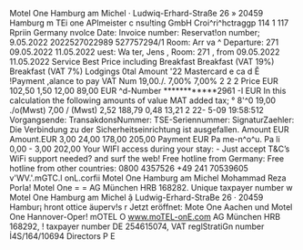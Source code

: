 Motel One Hamburg am Michel · Ludwiq-Erhard-Straße 26 » 20459 Hamburg m TEi one APImeister c nsu!ting GmbH Croi^ri^hctraggp 114 1 117 Rpriin Germany nvolce Date: Invoice number: Reservat!on number; 9.05.2022 2022527022989 527757294/1 Room: Arr va ^ Departure: 271 09.05.2022 11.05.2022 uest: Wa ter, Jens , Room: 271 , from 09.05.2022 11.05.2022 Service Best Price including Breakfast Breakfast (VAT 19%) Breakfast (VAT 7%) Lodgings 0tal Amount '22 Mastercard e ca d Ě !Payment ,alance to pay VAT Num 19,00./. 7,00% 7,00% 2 2 2 Price EUR 102,50 1,50 12,00 89,00 EUR ^d-Number ************2961 -I EUR In this calculation the following amounts of value MAT added tax; ° 8'^0 19,00 ./o(Mwst) 7,00 / (Mwst) 2,52 188,79 0,48 13,21 2 22- 5-09 19:58:512 Vorgangsende: TransakdonsNummer: TSE-Seriennummer: SignaturZaehler: Die Verbindung zu der Sicherheitseinrichtung ist ausgefallen. Amount EUR Amount.EUR 3,00 24,00 178,00 205,00 Payment EUR Pa me-n^o^u. Pa li 0,00 - 3,00 202,00 Your WIFI access during your stay: - Just accept T&C’s WiFi support needed? and surf the web! Free hotline from Germany: Free hotline from other countries: 0800 4357526 +49 241 70539605 v'WV.'.mGTC.l onL.corfii Motel One Hamburg am Michel Mohammad Reza Porla! Motel One = = AG München HRB 168282. Unique taxpayer number w Motel One Hamburg am Michel ậ Ludwig-Erhard-StraBe 26 · 20459 Hambur¡ hront ottice äuperv!s r Jetzt eröffnet: Mote One Aachen und Motel One Hannover-Oper! mOTEL O www.moTEL-onE.com AG München HRB 168292, ! taxpayer number DE 254615074, VAT reglStratiGn number İ4S/164/10694 Directors P E